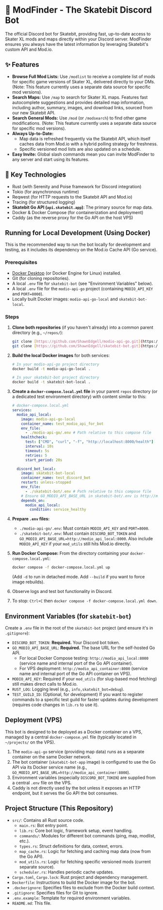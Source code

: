 # 🔎 ModFinder - The Skatebit Discord Bot

The official Discord bot for Skatebit, providing fast, up-to-date access to Skater XL mods and maps directly within your Discord server. ModFinder ensures you always have the latest information by leveraging Skatebit's custom API and Mod.io.

## ✨ Features

- **Browse Full Mod Lists:** Use `/modlist` to receive a complete list of mods for specific game versions of Skater XL, delivered directly to your DMs. (Note: This feature currently uses a separate data source for specific mod versions).
- **Search Maps:** Use `/map` to search for Skater XL maps. Features fast autocomplete suggestions and provides detailed map information, including author, summary, images, and download links, sourced from our new Skatebit API.
- **Search General Mods:** Use `/mod` (or `/modsearch`) to find other game modifications. (Note: This feature currently uses a separate data source for specific mod versions).
- **Always Up-to-Date:**
  - Map data is refreshed frequently via the Skatebit API, which itself caches data from Mod.io with a hybrid polling strategy for freshness.
  - Specific versioned mod lists are also updated on a schedule.
- **Easy Invite:** Global slash commands mean you can invite ModFinder to any server and start using its features.

## 🚀 Key Technologies

- Rust (with Serenity and Poise framework for Discord integration)
- Tokio (for asynchronous runtime)
- Reqwest (for HTTP requests to the Skatebit API and Mod.io)
- Tracing (for structured logging)
- **Skatebit Go API (`api.skatebit.app`)**: The primary source for map data.
- Docker & Docker Compose (for containerization and deployment)
- Caddy (as the reverse proxy for the Go API on the host VPS)

## Running for Local Development (Using Docker)

This is the recommended way to run the bot locally for development and testing, as it includes its dependency on the Mod.io Cache API (Go service).

### Prerequisites

- [Docker Desktop](https://www.docker.com/products/docker-desktop/) (or Docker Engine for Linux) installed.
- Git (for cloning repositories).
- A local `.env` file for `skatebit-bot` (see "Environment Variables" below).
- A local `.env` file for the `modio-api-go` project (containing `MODIO_API_KEY` and `PORT=8000`).
- Locally built Docker images: `modio-api-go-local` and `skatebit-bot-local`.

### Steps

1.  **Clone both repositories** (if you haven't already) into a common parent directory (e.g., `~/repos/`):
    ```bash
    git clone [https://github.com/ShawnEdgell/modio-api-go.git](https://github.com/ShawnEdgell/modio-api-go.git)
    git clone [https://github.com/ShawnEdgell/skatebit-bot.git](https://github.com/ShawnEdgell/skatebit-bot.git)
    ```
2.  **Build the local Docker images** for both services:

    ```bash
    # In your modio-api-go project directory
    docker build -t modio-api-go-local .

    # In your skatebit-bot project directory
    docker build -t skatebit-bot-local .
    ```

3.  **Create a `docker-compose.local.yml` file** in your parent `repos` directory (or a dedicated test environment directory) with content similar to this:

    ```yaml
    # docker-compose.local.yml
    services:
      modio_api_local:
        image: modio-api-go-local
        container_name: test_modio_api_for_bot
        env_file:
          - ./modio-api-go/.env # Path relative to this compose file
        healthcheck:
          test: ["CMD", "curl", "-f", "http://localhost:8000/health"]
          interval: 10s
          timeout: 5s
          retries: 5
          start_period: 20s

      discord_bot_local:
        image: skatebit-bot-local
        container_name: test_discord_bot
        restart: unless-stopped
        env_file:
          - ./skatebit-bot/.env # Path relative to this compose file
        # Ensure GO_MODIO_API_BASE_URL in skatebit-bot/.env is http://modio_api_local:8000
        depends_on:
          modio_api_local:
            condition: service_healthy
    ```

4.  **Prepare `.env` files:**
    - `./modio-api-go/.env`: Must contain `MODIO_API_KEY` and `PORT=8000`.
    - `./skatebit-bot/.env`: Must contain `DISCORD_BOT_TOKEN` and `GO_MODIO_API_BASE_URL=http://modio_api_local:8000`. Also include `MODIO_API_KEY` if your `mod_utils` still hits Mod.io directly.
5.  **Run Docker Compose:**
    From the directory containing your `docker-compose.local.yml`:
    ```bash
    docker compose -f docker-compose.local.yml up
    ```
    (Add `-d` to run in detached mode. Add `--build` if you want to force image rebuilds).
6.  Observe logs and test bot functionality in Discord.
7.  To stop: `Ctrl+C` then `docker compose -f docker-compose.local.yml down`.

## Environment Variables (for `skatebit-bot`)

Create a `.env` file in the root of the `skatebit-bot` project (and ensure it's in `.gitignore`):

- `DISCORD_BOT_TOKEN`: **Required.** Your Discord bot token.
- `GO_MODIO_API_BASE_URL`: **Required.** The base URL for the self-hosted Go API.
  - For local Docker Compose testing: `http://modio_api_local:8000` (service name and internal port of the Go API container).
  - For VPS deployment: `http://modio_api_container:8000` (service name and internal port of the Go API container on VPS).
- `MODIO_API_KEY`: Required if your `mod_utils` (for slug-based mod fetching) still makes direct calls to Mod.io.
- `RUST_LOG`: Logging level (e.g., `info,skatebit_bot=debug`).
- `TEST_GUILD_ID`: (Optional, for development) If you want to register commands to a specific test guild for faster updates during development (requires code changes in `lib.rs` to use it).

## Deployment (VPS)

This bot is designed to be deployed as a Docker container on a VPS, managed by a central `docker-compose.yml` file (typically located in `~/projects/` on the VPS).

1.  The `modio-api-go` service (providing map data) runs as a separate container on the same Docker network.
2.  The bot container (`skatebit-bot-app` image) is configured to use the Go API via its Docker service name (e.g., `GO_MODIO_API_BASE_URL=http://modio_api_container:8000`).
3.  Environment variables (especially `DISCORD_BOT_TOKEN`) are supplied from a central `.env` file on the VPS.
4.  Caddy is not directly used by the bot unless it exposes an HTTP endpoint, but it serves the Go API the bot consumes.

## Project Structure (This Repository)

- `src/`: Contains all Rust source code.
  - `main.rs`: Bot entry point.
  - `lib.rs`: Core bot logic, framework setup, event handling.
  - `commands/`: Modules for different bot commands (ping, map, modlist, etc.).
  - `types.rs`: Struct definitions for data, context, errors.
  - `map_cache.rs`: Logic for fetching and caching map data (now from the Go API).
  - `mod_utils.rs`: Logic for fetching specific versioned mods (current separate source).
  - `scheduler.rs`: Handles periodic cache updates.
- `Cargo.toml`, `Cargo.lock`: Rust project and dependency management.
- `Dockerfile`: Instructions to build the Docker image for the bot.
- `.dockerignore`: Specifies files to exclude from the Docker build context.
- `.gitignore`: Specifies files for Git to ignore.
- `.env.example`: Template for required environment variables.
- `README.md`: This file.
